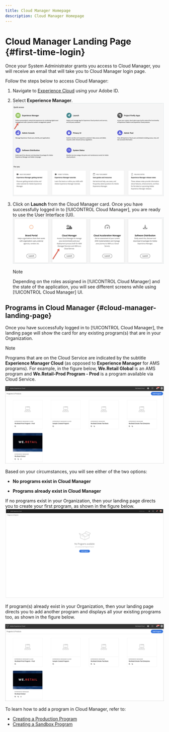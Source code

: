 ```yaml
---
title: Cloud Manager Homepage
description: Cloud Manager Homepage
---
```


# Cloud Manager Landing Page {#first-time-login} 

Once your System Administrator grants you access to Cloud Manager, you will receive an email that will take you to Cloud Manager login page. 

Follow the steps below to access Cloud Manager:

1. Navigate to [Experience Cloud](https://experience.adobe.com/) using your Adobe ID.
1. Select **Experience Manager**.
   ![](assets/landing-page1.png)
   
1. Click on **Launch** from the Cloud Manager card.
   Once you have successfully logged in to [!UICONTROL Cloud Manager], you are ready to use the User Interface (UI).
   ![](assets/landing-page2.png)

   >[!NOTE]
   >
   >Depending on the roles assigned in [!UICONTROL Cloud Manager] and the state of the application, you will see different screens while using [!UICONTROL Cloud Manager] UI.

## Programs in Cloud Manager {#cloud-manager-landing-page}

Once you have successfully logged in to [!UICONTROL Cloud Manager], the landing page will show the card for any existing program(s) that are in your Organization.

>[!NOTE]
>Programs that are on the Cloud Service are indicated by the subtitle **Experience Manager Cloud** (as opposed to **Experience Manager** for AMS programs). 
   >For example, in the figure below, **We.Retail Global** is an AMS program and **We.Retail-Prod Program - Prod** is a program available via Cloud Service.

   ![](assets/first_timelogin1.png)

Based on your circumstances, you will see either of the two options:

* **No programs exist in Cloud Manager**

* **Programs already exist in Cloud Manager**


If no programs exist in your Organization, then your landing page directs you to create your first program, as shown in the figure below.
   ![](assets/first_timelogin0.png)
      

If program(s) already exist in your Organization, then your landing page directs you to add another program and displays all your existing programs too, as shown in the figure below.

   ![](assets/first_timelogin1.png)
   

To learn how to add a program in Cloud Manager, refer to:

* [Creating a Production Program](/help/onboarding/getting-access-to-aem-in-cloud/creating-production-program.md)
* [Creating a Sandbox Program](/help/onboarding/getting-access-to-aem-in-cloud/creating-sandbox-program.md)

  
